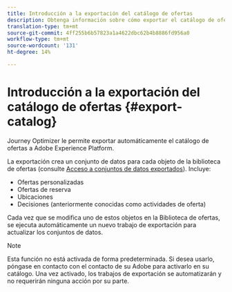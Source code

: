 ```yaml
---
title: Introducción a la exportación del catálogo de ofertas
description: Obtenga información sobre cómo exportar el catálogo de ofertas como un conjunto de datos.
translation-type: tm+mt
source-git-commit: 4ff255b6b57823a1a4622dbc62b4b8886fd956a0
workflow-type: tm+mt
source-wordcount: '131'
ht-degree: 14%

---
```


# Introducción a la exportación del catálogo de ofertas {#export-catalog}

Journey Optimizer le permite exportar automáticamente el catálogo de ofertas a Adobe Experience Platform.

La exportación crea un conjunto de datos para cada objeto de la biblioteca de ofertas (consulte [Acceso a conjuntos de datos exportados](../export-catalog/access-dataset.md)). Incluye:

* Ofertas personalizadas
* Ofertas de reserva
* Ubicaciones
* Decisiones (anteriormente conocidas como actividades de oferta)

Cada vez que se modifica uno de estos objetos en la Biblioteca de ofertas, se ejecuta automáticamente un nuevo trabajo de exportación para actualizar los conjuntos de datos.

>[!NOTE]
>
>Esta función no está activada de forma predeterminada. Si desea usarlo, póngase en contacto con el contacto de su Adobe para activarlo en su catálogo. Una vez activado, los trabajos de exportación se automatizarán y no requerirán ninguna acción por su parte.
